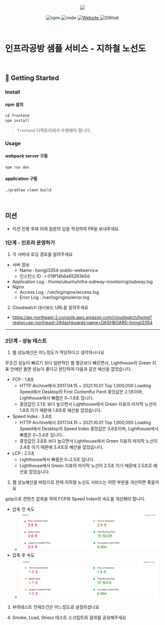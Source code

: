 <p align="center">
    <img width="200px;" src="https://raw.githubusercontent.com/woowacourse/atdd-subway-admin-frontend/master/images/main_logo.png"/>
</p>
<p align="center">
  <img alt="npm" src="https://img.shields.io/badge/npm-%3E%3D%205.5.0-blue">
  <img alt="node" src="https://img.shields.io/badge/node-%3E%3D%209.3.0-blue">
  <a href="https://edu.nextstep.camp/c/R89PYi5H" alt="nextstep atdd">
    <img alt="Website" src="https://img.shields.io/website?url=https%3A%2F%2Fedu.nextstep.camp%2Fc%2FR89PYi5H">
  </a>
  <img alt="GitHub" src="https://img.shields.io/github/license/next-step/atdd-subway-service">
</p>

<br>

# 인프라공방 샘플 서비스 - 지하철 노선도

<br>

## 🚀 Getting Started

### Install
#### npm 설치
```
cd frontend
npm install
```
> `frontend` 디렉토리에서 수행해야 합니다.

### Usage
#### webpack server 구동
```
npm run dev
```
#### application 구동
```
./gradlew clean build
```
<br>

## 미션

* 미션 진행 후에 아래 질문의 답을 작성하여 PR을 보내주세요.

### 1단계 - 인프라 운영하기
1. 각 서버내 로깅 경로를 알려주세요
- 서버 정보
  - Name : hongji3354-public-webservice
  - 인스턴스  ID : i-018f14b6a65263b5d
- Application Log : /home/ubuntu/infra-subway-monitoring/subway.log
- Nginx
  - Access Log : /var/log/nginx/access.log
  - Error Log : /var/log/nginx/error.log
2. Cloudwatch 대시보드 URL을 알려주세요
- https://ap-northeast-2.console.aws.amazon.com/cloudwatch/home?region=ap-northeast-2#dashboards:name=DASHBOARD-hongji3354

---

### 2단계 - 성능 테스트
1. 웹 성능예산은 어느정도가 적당하다고 생각하시나요

무조건 성능이 빠르기 보다 일반적인 웹 평균보다 빠르면서, Lighthouse의 Green 지표 안에만 들면 성능이 좋다고 판단하여 다음과 같은 예산을 잡았습니다.
- FCP : 1.8초
  - HTTP Archive에서 2017.04.15 ~ 2021.10.01 Top 1,000,000 Loading Speed에서 Desktop의 First Contentful Panit 중앙값은 2.1초이며, Lighthouse에서 빠름은 0~1.8초 입니다. 
  - 중앙값인 2.1초 보다 높으면서 Lighthouse에서 Green 지표의 마지막 노선이 1.8초 이기 때문에 1.8초로 예산을 잡았습니다.
- Speed Index : 3.4초
  - HTTP Archive에서 2017.04.15 ~ 2021.10.01 Top 1,000,000 Loading Speed에서 Desktop의 Speed Index 중앙값은 3.8초이며, Lighthouse에서 빠름은 0~3.4초 입니다.
  - 중앙값인 3.8초 보다 높으면서 Lighthouse에서 Green 지표의 마지막 노선이 3.4초 이기 때문에 3.4초로 예산을 잡았습니다.
- LCP : 2.5초
  - Lighthouse에서 빠름은 0~2.5초 입니다.
  - Lighthouse에서 Green 지표의 마지막 노선이 2.5초 이기 때문에 2.5초로 예산을 잡았습니다.

2. 웹 성능예산을 바탕으로 현재 지하철 노선도 서비스는 어떤 부분을 개선하면 좋을까요

gzip으로 컨텐츠 압축을 하여 FCP와 Speed Index의 속도를 개선해야 합니다.
- 압축 전 속도
  - ![img.png](image/압축전.png)
- 압축 후 속도
  - ![img.png](image/압축후.png)

3. 부하테스트 전제조건은 어느정도로 설정하셨나요

4. Smoke, Load, Stress 테스트 스크립트와 결과를 공유해주세요
